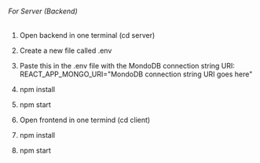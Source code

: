 ###### For Server (Backend)
1. Open backend in one terminal (cd server)
2. Create a new file called .env
3. Paste this in the .env file with the MondoDB connection string URI:
     REACT_APP_MONGO_URI="MondoDB connection string URI goes here"
4. npm install
5. npm start


6. Open frontend in one termind (cd client)
7. npm install
8. npm start
